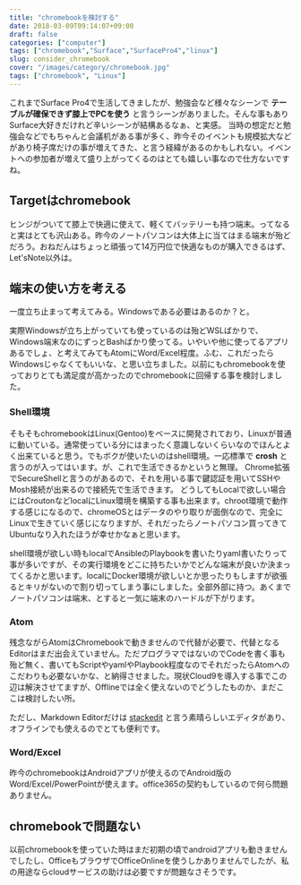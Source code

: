 ```yaml
---
title: "chromebookを検討する"
date: 2018-03-09T09:14:07+09:00
draft: false
categories: ["computer"]
tags: ["chromebook","Surface","SurfacePro4","linux"]
slug: consider_chromebook
cover: "/images/category/chromebook.jpg"
tags: ["chromebook", "Linux"]
---
```


これまでSurface Pro4で生活してきましたが、勉強会など様々なシーンで **テーブルが確保できず膝上でPCを使う** と言うシーンがありました。そんな事もありSurface大好きだけれど辛いシーンが結構あるなぁ、と実感。
当時の想定だと勉強会などでもちゃんと会議机がある事が多く、昨今そのイベントも規模拡大などがあり椅子席だけの事が増えてきた、と言う経緯があるのかもしれない。イベントへの参加者が増えて盛り上がってくるのはとても嬉しい事なので仕方ないですね。

## Targetはchromebook
ヒンジがついてて膝上で快適に使えて、軽くてバッテリーも持つ端末。ってなると実はとても沢山ある。昨今のノートパソコンは大体上に当てはまる端末が殆どだろう。おねだんはちょっと頑張って14万円位で快適なものが購入できるはず、Let'sNote以外は。

## 端末の使い方を考える
一度立ち止まって考えてみる。Windowsである必要はあるのか？と。

実際Windowsが立ち上がっていても使っているのは殆どWSLばかりで、Windows端末なのにずっとBashばかり使ってる。いやいや他に使ってるアプリあるでしょ、と考えてみてもAtomにWord/Excel程度。ふむ、これだったらWindowsじゃなくてもいいな、と思い立ちました。以前にもchromebookを使っておりとても満足度が高かったのでchromebookに回帰する事を検討しました。

### Shell環境
そもそもchromebookはLinux(Gentoo)をベースに開発されており、Linuxが普通に動いている。通常使っている分にはまったく意識しないくらいなのでほんとよく出来ていると思う。でもボクが使いたいのはshell環境。一応標準で **crosh** と言うのが入ってはいます。が、これで生活できるかというと無理。
Chrome拡張でSecureShellと言うのがあるので、それを用いる事で鍵認証を用いてSSHやMosh接続が出来るので接続先で生活できます。
どうしてもLocalで欲しい場合にはCroutonなどlocalにLinux環境を構築する事も出来ます。chroot環境で動作する感じになるので、chromeOSとはデータのやり取りが面倒なので、完全にLinuxで生きていく感じになりますが、それだったらノートパソコン買ってきてUbuntuなり入れたほうが幸せかなぁと思います。

shell環境が欲しい時もlocalでAnsibleのPlaybookを書いたりyaml書いたりって事が多いですが、その実行環境をどこに持ちたいかでどんな端末が良いか決まってくるかと思います。localにDocker環境が欲しいとか思ったりもしますが欲張るとキリがないので割り切ってしまう事にしました。全部外部に持つ。あくまでノートパソコンは端末、とすると一気に端末のハードルが下がります。

### Atom
残念ながらAtomはChromebookで動きませんので代替が必要で、代替となるEditorはまだ出会えていません。ただプログラマではないのでCodeを書く事も殆ど無く、書いてもScriptやyamlやPlaybook程度なのでそれだったらAtomへのこだわりも必要ないかな、と納得させました。現状Cloud9を導入する事でこの辺は解決させてますが、Offlineでは全く使えないのでどうしたものか、まだここは検討したい所。

ただし、Markdown Editorだけは [stackedit](https://stackedit.io/) と言う素晴らしいエディタがあり、オフラインでも使えるのでとても便利です。

### Word/Excel
昨今のchromebookはAndroidアプリが使えるのでAndroid版のWord/Excel/PowerPointが使えます。office365の契約もしているので何ら問題ありません。

## chromebookで問題ない
以前chromebookを使っていた時はまだ初期の頃でandroidアプリも動きませんでしたし、OfficeもブラウザでOfficeOnlineを使うしかありませんでしたが、私の用途ならcloudサービスの助けは必要ですが問題なさそうです。
